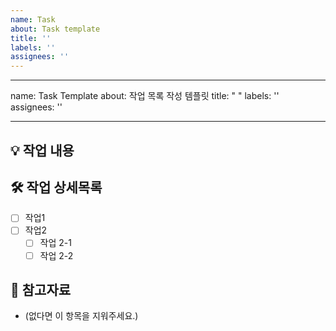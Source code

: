 ```yaml
---
name: Task
about: Task template
title: ''
labels: ''
assignees: ''
---
```


---

name: Task Template
about: 작업 목록 작성 템플릿
title: " "
labels: ''
assignees: ''

---

## 💡 작업 내용

## 🛠 작업 상세목록

- [ ] 작업1
- [ ] 작업2
  - [ ] 작업 2-1
  - [ ] 작업 2-2

## 🔎 참고자료

- (없다면 이 항목을 지워주세요.)
